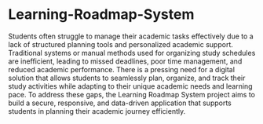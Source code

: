 # Learning-Roadmap-System
Students often struggle to manage their academic tasks effectively due to a lack of structured planning tools and personalized academic support. Traditional systems or manual methods used for organizing study schedules are inefficient, leading to missed deadlines, poor time management, and reduced academic performance. There is a pressing need for a digital solution that allows students to seamlessly plan, organize, and track their study activities while adapting to their unique academic needs and learning pace. 
To address these gaps, the Learning Roadmap System project aims to build a secure, responsive, and data-driven application that supports students in planning their academic journey efficiently.

